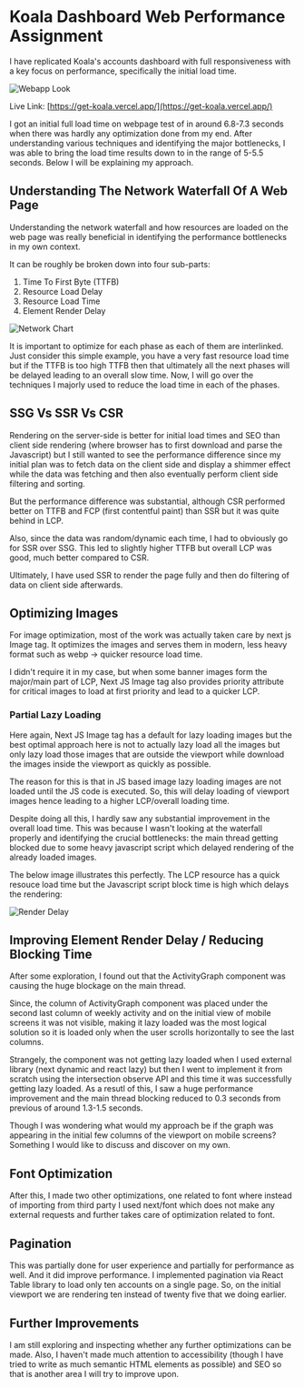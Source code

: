 # Koala Dashboard Web Performance Assignment

I have replicated Koala's accounts dashboard with full responsiveness with a key focus on performance, specifically the initial load time.

![Webapp Look](https://i.imgur.com/lO3aduc.jpg)

Live Link: [https://get-koala.vercel.app/](https://get-koala.vercel.app/)

I got an initial full load time on webpage test of in around 6.8-7.3 seconds when there was hardly any optimization done from my end. After understanding various techniques and identifying the major bottlenecks, I was able to bring the load time results down to in the range of 5-5.5 seconds. Below I will be explaining my approach.

## Understanding The Network Waterfall Of A Web Page

Understanding the network waterfall and how resources are loaded on the web page was really beneficial in identifying the performance bottlenecks in my own context.

It can be roughly be broken down into four sub-parts:

1. Time To First Byte (TTFB)
2. Resource Load Delay
3. Resource Load Time
4. Element Render Delay

![Network Chart](https://web.dev/static/articles/optimize-lcp/image/a-breakdown-lcp-showing-23a709f16b362_1440.png)

It is important to optimize for each phase as each of them are interlinked. Just consider this simple example, you have a very fast resource load time but if the TTFB is too high TTFB then that ultimately all the next phases will be delayed leading to an overall slow time. Now, I will go over the techniques I majorly used to reduce the load time in each of the phases.

## SSG Vs SSR Vs CSR
Rendering on the server-side is better for initial load times and SEO than client side rendering (where browser has to first download and parse the Javascript) but I still wanted to see the performance difference since my initial plan was to fetch data on the client side and display a shimmer effect while the data was fetching and then also eventually perform client side filtering and sorting.

But the performance difference was substantial, although CSR performed better on TTFB and FCP (first contentful paint) than SSR but it was quite behind in LCP. 

Also, since the data was random/dynamic each time, I had to obviously go for SSR over SSG. This led to slightly higher TTFB but overall LCP was good, much better compared to CSR. 

Ultimately, I have used SSR to render the page fully and then do filtering of data on client side afterwards.

## Optimizing Images

For image optimization, most of the work was actually taken care by next js Image tag. It optimizes the images and serves them in modern, less heavy format such as webp -> quicker resource load time.

I didn't require it in my case, but when some banner images form the major/main part of LCP, Next JS Image tag also provides priority attribute for critical images to load at first priority and lead to a quicker LCP.

### Partial Lazy Loading

Here again, Next JS Image tag has a default for lazy loading images but the best optimal approach here is not to actually lazy load all the images but only lazy load those images that are outside the viewport while download the images inside the viewport as quickly as possible.

The reason for this is that in JS based image lazy loading images are not loaded until the JS code is executed. So, this will delay loading of viewport images hence leading to a higher LCP/overall loading time.

Despite doing all this, I hardly saw any substantial improvement in the overall load time. This was because I wasn't looking at the waterfall properly and identifying the crucial bottlenecks: the main thread getting blocked due to some heavy javascript script which delayed rendering of the already loaded images.

The below image illustrates this perfectly. The LCP resource has a quick resouce load time but the Javascript script block time is high which delays the rendering:

![Render Delay](https://web.dev/static/articles/optimize-lcp/image/the-same-breakdown-lcp-s-ac37446e062a6_1440.png)

## Improving Element Render Delay / Reducing Blocking Time

After some exploration, I found out that the ActivityGraph component was causing the huge blockage on the main thread.

Since, the column of ActivityGraph component was placed under the second last column of weekly activity and on the initial view of mobile screens it was not visible, making it lazy loaded was the most logical solution so it is loaded only when the user scrolls horizontally to see the last columns.

Strangely, the component was not getting lazy loaded when I used external library (next dynamic and react lazy) but then I went to implement it from scratch using the intersection observe API and this time it was successfully getting lazy loaded. As a resutl of this, I saw a huge performance improvement and the main thread blocking reduced to 0.3 seconds from previous of around 1.3-1.5 seconds.

Though I was wondering what would my approach be if the graph was appearing in the initial few columns of the viewport on mobile screens? Something I would like to discuss and discover on my own.

## Font Optimization

After this, I made two other optimizations, one related to font where instead of importing from third party I used next/font which does not make any external requests and further takes care of optimization related to font.

## Pagination

This was partially done for user experience and partially for performance as well. And it did improve performance. I implemented pagination via React Table library to load only ten accounts on a single page. So, on the initial viewport we are rendering ten instead of twenty five that we doing earlier.

## Further Improvements

I am still exploring and inspecting whether any further optimizations can be made. Also, I haven't made much attention to accessibility (though I have tried to write as much semantic HTML elements as possible) and SEO so that is another area I will try to improve upon.






